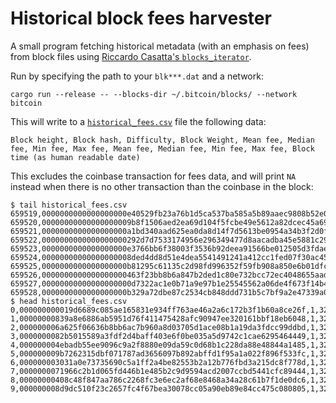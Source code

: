 # Historical block fees harvester

A small program fetching historical metadata (with an emphasis on fees) from block files using
[Riccardo Casatta's `blocks_iterator`](https://github.com/RCasatta/blocks_iterator).

Run by specifying the path to your `blk***.dat` and a network:
```
cargo run --release -- --blocks-dir ~/.bitcoin/blocks/ --network bitcoin
```

This will write to a [`historical_fees.csv`](historical_fees.csv) file the following data:
```
Block height, Block hash, Difficulty, Block Weight, Mean fee, Median fee, Min fee, Max fee, Mean fee, Median fee, Min fee, Max fee, Block time (as human readable date)
```

This excludes the coinbase transaction for fees data, and will print `NA` instead when there is no
other transaction than the coinbase in the block:
```
$ tail historical_fees.csv
659519,0000000000000000000e40529fb23a76b1d5ca537ba585a5b89aaec9808b52e0,19157154724710,3992267,43474,24308,2260,7265953,30,28,2,166
659520,00000000000000000009b8f1506aed2ea69d104f5fcbe49e5612a82dcec45a69,19157154724710,3998294,43357,25000,590,2466949,30,29,0,474
659521,0000000000000000000a1bd340aad625ea0da8d14f7d5613be0954a34b3f2d0f,19157154724710,3992214,59627,22630,374,9337603,27,25,0,99
659522,0000000000000000000292d7d7533174956e296349477d8aacadba45e5881c29,19157154724710,3998322,43931,22374,1122,7430789,25,25,0,112
659523,0000000000000000000e3766bb6f38003f3536b92deea91566be012505d3fdae,19157154724710,3997235,45512,26833,3674,3406017,32,30,5,517
659524,00000000000000000008ded4dd8d51e4dea5541491241a412cc1fed07f30ac45,19157154724710,3998027,39779,24408,908,2533994,28,27,1,376
659525,0000000000000000000b81295c61135c2d98fd996352f59fb908a850e6b01dfc,19157154724710,3998032,41527,24182,840,4173424,29,27,1,223
659526,0000000000000000000463f23bb8b6a847b2ded1c80e732bcc72ec4048655aad,19157154724710,3998260,76916,21338,744,3432665,24,24,0,64
659527,00000000000000000000d7322ac1e0b71a9e97b1e25545562a06de4f673f14b4,19157154724710,3991973,50629,29154,1764,7004340,37,33,2,250
659528,0000000000000000000b329a72dbe87c2534cb848ddd731b5c7bf9a2e47339a0,19157154724710,3992325,51247,25312,226,10000000,30,29,0,375
$ head historical_fees.csv
0,000000000019d6689c085ae165831e934ff763ae46a2a6c172b3f1b60a8ce26f,1,324,NA,NA,NA,NA,NA,NA,NA,NA
1,00000000839a8e6886ab5951d76f411475428afc90947ee320161bbf18eb6048,1,324,NA,NA,NA,NA,NA,NA,NA,NA
2,000000006a625f06636b8bb6ac7b960a8d03705d1ace08b1a19da3fdcc99ddbd,1,324,NA,NA,NA,NA,NA,NA,NA,NA
3,0000000082b5015589a3fdf2d4baff403e6f0be035a5d9742c1cae6295464449,1,324,NA,NA,NA,NA,NA,NA,NA,NA
4,000000004ebadb55ee9096c9a2f8880e09da59c0d68b1c228da88e48844a1485,1,324,NA,NA,NA,NA,NA,NA,NA,NA
5,000000009b7262315dbf071787ad3656097b892abffd1f95a1a022f896f533fc,1,324,NA,NA,NA,NA,NA,NA,NA,NA
6,000000003031a0e73735690c5a1ff2a4be82553b2a12b776fbd3a215dc8f778d,1,324,NA,NA,NA,NA,NA,NA,NA,NA
7,0000000071966c2b1d065fd446b1e485b2c9d9594acd2007ccbd5441cfc89444,1,324,NA,NA,NA,NA,NA,NA,NA,NA
8,00000000408c48f847aa786c2268fc3e6ec2af68e8468a34a28c61b7f1de0dc6,1,324,NA,NA,NA,NA,NA,NA,NA,NA
9,000000008d9dc510f23c2657fc4f67bea30078cc05a90eb89e84cc475c080805,1,324,NA,NA,NA,NA,NA,NA,NA,NA
```
